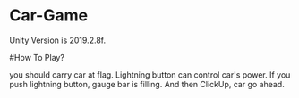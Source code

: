 # Car-Game

Unity Version is 2019.2.8f.



#How To Play?

you should carry car at flag.
Lightning button can control car's power.
If you push lightning button, gauge bar is filling.
And then ClickUp, car go ahead.
